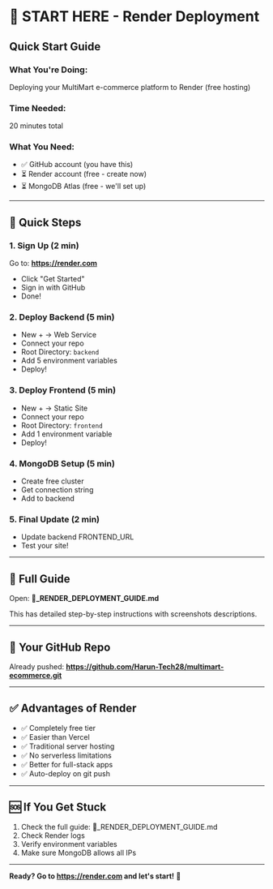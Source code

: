 # 🎯 START HERE - Render Deployment

## Quick Start Guide

### What You're Doing:
Deploying your MultiMart e-commerce platform to Render (free hosting)

### Time Needed:
20 minutes total

### What You Need:
- ✅ GitHub account (you have this)
- ⏳ Render account (free - create now)
- ⏳ MongoDB Atlas (free - we'll set up)

---

## 🚀 Quick Steps

### 1. Sign Up (2 min)
Go to: **https://render.com**
- Click "Get Started"
- Sign in with GitHub
- Done!

### 2. Deploy Backend (5 min)
- New + → Web Service
- Connect your repo
- Root Directory: `backend`
- Add 5 environment variables
- Deploy!

### 3. Deploy Frontend (5 min)
- New + → Static Site
- Connect your repo
- Root Directory: `frontend`
- Add 1 environment variable
- Deploy!

### 4. MongoDB Setup (5 min)
- Create free cluster
- Get connection string
- Add to backend

### 5. Final Update (2 min)
- Update backend FRONTEND_URL
- Test your site!

---

## 📖 Full Guide

Open: **🚀_RENDER_DEPLOYMENT_GUIDE.md**

This has detailed step-by-step instructions with screenshots descriptions.

---

## 🎯 Your GitHub Repo

Already pushed: **https://github.com/Harun-Tech28/multimart-ecommerce.git**

---

## ✅ Advantages of Render

- ✅ Completely free tier
- ✅ Easier than Vercel
- ✅ Traditional server hosting
- ✅ No serverless limitations
- ✅ Better for full-stack apps
- ✅ Auto-deploy on git push

---

## 🆘 If You Get Stuck

1. Check the full guide: 🚀_RENDER_DEPLOYMENT_GUIDE.md
2. Check Render logs
3. Verify environment variables
4. Make sure MongoDB allows all IPs

---

**Ready? Go to https://render.com and let's start!** 🚀
